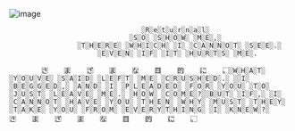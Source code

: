 
![image](https://github.com/user-attachments/assets/ecb95b7e-649d-45e2-aa65-89eabf6453a6)

                                     ░R░e░t░u░r░n░a░l░
                                  ░S░O░ ░S░H░O░W░ ░M░E░,░
                     ░T░H░E░R░E░ ░W░H░I░C░H░ ░I░ ░C░A░N░N░O░T░ ░S░E░E░.░
                          ░E░V░E░N░ ░I░F░ ░I░T░ ░H░U░R░T░S░ ░M░E░.

            さ⃞    ま⃞    ざ⃞    ま⃞    な⃞    目⃞    的⃞    に⃞    。⃞░W░H░A░T░ ░Y░O░U░V░E░ ░S░A░I░D░ ░L░E░F░T░ ░M░E░ ░C░R░U░S░H░E░D░.░ ░░I░ ░B░E░G░G░E░D░,░ ░A░N░D░ ░I░ ░P░L░E░A░D░E░D░ ░F░O░R░ ░Y░O░U░ ░T░O░ ░J░U░S░T░ ░L░E░A░V░E░ ░M░E░.░ ░H░O░W░ ░C░O░M░E░?░░B░U░T░ ░I░F░,░ ░I░ ░C░A░N░N░O░T░ ░H░A░V░E░ ░Y░O░U░ ░T░H░E░N░ ░W░H░Y░ ░M░U░S░T░ ░T░H░E░Y░ ░T░A░K░E░ ░Y░O░U░ ░F░R░O░M░ ░E░V░E░R░Y░T░H░I░N░G░ ░I░ ░K░N░E░W░?░さ⃞    ま⃞    ざ⃞    ま⃞    な⃞    目⃞    的⃞    に⃞    。⃞
